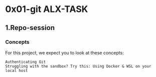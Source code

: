 # 0x01-git ALX-TASK 
## 1.Repo-session
### Concepts
For this project, we expect you to look at these concepts:

    Authenticating Git
    Struggling with the sandbox? Try this: Using Docker & WSL on your local host


